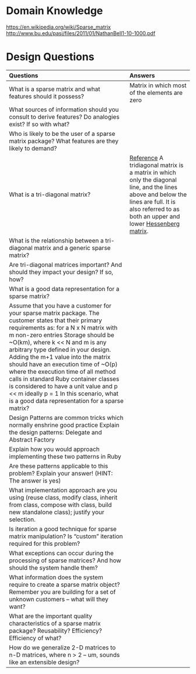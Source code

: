 # Domain Knowledge
https://en.wikipedia.org/wiki/Sparse_matrix
http://www.bu.edu/pasi/files/2011/01/NathanBell1-10-1000.pdf

# Design Questions

| Questions | Answers |
|:----------|:--------|
| What is a sparse matrix and what features should it possess?| Matrix in which most of the elements are zero | 
| What sources of information should you consult to derive features? Do analogies exist? If so with what? | |
| Who is likely to be the user of a sparse matrix package? What features are they likely to demand? | |
| What is a tri-diagonal matrix? | [Reference](https://en.wikipedia.org/wiki/Tridiagonal_matrix) A tridiagonal matrix is a matrix in which only the diagonal line, and the lines above and below the lines are full. It is also referred to as both an upper and lower [Hessenberg matrix](https://en.wikipedia.org/wiki/Hessenberg_matrix).|
| What is the relationship between a tri-diagonal matrix and a generic sparse matrix? | |
| Are tri-diagonal matrices important? And should they impact your design? If so, how? | |
| What is a good data representation for a sparse matrix? | |
| Assume that you have a customer for your sparse matrix package. The customer states that their primary requirements as: for a N x N matrix with m non-zero entries Storage should be ~O(km), where k << N and m is any arbitrary type defined in your design. Adding the m+1 value into the matrix should have an execution time of ~O(p) where the execution time of all method calls in standard Ruby container classes is considered to have a unit value and p << m ideally p = 1 In this scenario, what is a good data representation for a sparse matrix? | |
| Design Patterns are common tricks which normally enshrine good practice Explain the design patterns: Delegate and Abstract Factory | |
| Explain how you would approach implementing these two patterns in Ruby | |
| Are these patterns applicable to this problem? Explain your answer! (HINT: The answer is yes) | |
| What implementation approach are you using (reuse class, modify class, inherit from class, compose with class, build new standalone class); justify your selection. | |
| Is iteration a good technique for sparse matrix manipulation? Is “custom” iteration required for this problem? | |
| What exceptions can occur during the processing of sparse matrices? And how should the system handle them? | |
| What information does the system require to create a sparse matrix object? Remember you are building for a set of unknown customers – what will they want? | |
| What are the important quality characteristics of a sparse matrix package? Reusability? Efficiency? Efficiency of what? | |
| How do we generalize 2-D matrices to n-D matrices, where n > 2 – um, sounds like an extensible design? | |


